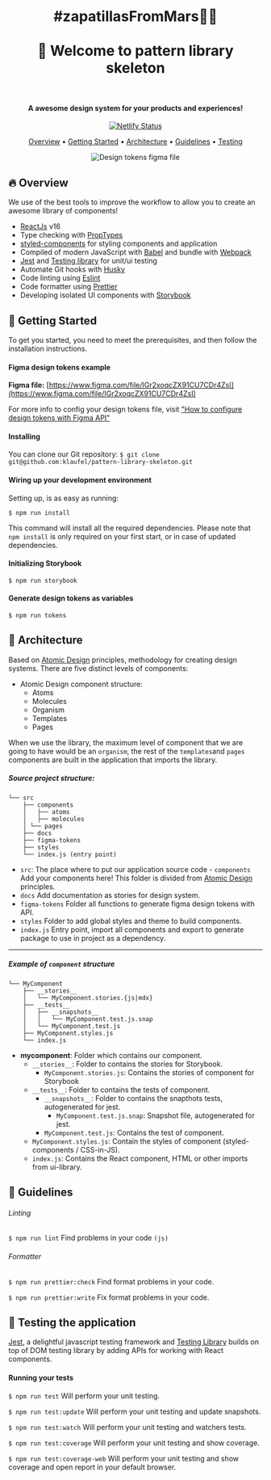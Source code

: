 <h1 align="center">
  #zapatillasFromMars👟🚀
  <br/><br/>
  👋 Welcome to pattern library skeleton
  <br/><br/>
</h1>

<h4 align="center">A awesome design system for your products and experiences!</h4>

<p align="center">
  <a href="https://pattern-library-skeleton.netlify.com">
    <img src="https://api.netlify.com/api/v1/badges/222e8120-908e-40fe-9f3a-c59e694ed4b8/deploy-status" alt="Netlify Status">
  </a>
</p>

<p align="center">
  <a href="#fire-overview">Overview</a> •
  <a href="#rocket-getting-started">Getting Started</a> •
  <a href="#triangular_ruler-architecture">Architecture</a> •
  <a href="#nail_care-guidelines">Guidelines</a> •
  <a href="#pray-testing-the-application">Testing</a>
</p>

<p align="center">
  <img src="https://klaufel.com/tokens/img/figma-file-tiny.png" alt="Design tokens figma file">
</p>

## :fire: Overview

We use of the best tools to improve the workflow to allow you to create an awesome library of components!

- [ReactJs](https://facebook.github.io/react/) v16
- Type checking with [PropTypes](https://www.npmjs.com/package/prop-types)
- [styled-components](https://styled-components.com/) for styling components and application
- Compiled of modern JavaScript with [Babel](https://github.com/babel/babel) and bundle with [Webpack](https://webpack.js.org/)
- [Jest](https://jestjs.io/) and [Testing library](https://testing-library.com/) for unit/ui testing
- Automate Git hooks with [Husky](https://github.com/typicode/husky)
- Code linting using [Eslint](https://github.com/eslint/eslint)
- Code formatter using [Prettier](https://prettier.io/)
- Developing isolated UI components with [Storybook](https://storybook.js.org/)

## :rocket: Getting Started

To get you started, you need to meet the prerequisites, and then follow the installation instructions.

#### Figma design tokens example

**Figma file:** [https://www.figma.com/file/IGr2xoqcZX91CU7CDr4ZsI](https://www.figma.com/file/IGr2xoqcZX91CU7CDr4ZsI)

For more info to config your design tokens file, visit ["How to configure design tokens with Figma API"](https://pattern-library-skeleton.netlify.com/?path=/docs/overview-intro--page)

#### Installing

You can clone our Git repository:
`$ git clone git@github.com:klaufel/pattern-library-skeleton.git`

#### Wiring up your development environment

Setting up, is as easy as running:

`$ npm run install`

This command will install all the required dependencies. Please note that `npm install` is only required on your first start, or in case of updated dependencies.

#### Initializing Storybook

`$ npm run storybook`

#### Generate design tokens as variables

`$ npm run tokens`

## :triangular_ruler: Architecture

Based on [Atomic Design](https://bradfrost.com/blog/post/atomic-web-design/) principles, methodology for creating design systems. There are five distinct levels of components:

- Atomic Design component structure:
  - Atoms
  - Molecules
  - Organism
  - Templates
  - Pages

When we use the library, the maximum level of component that we are going to have would be an `organism`, the rest of the `templates`and `pages` components are built in the application that imports the library.

##### Source project structure:

```
└── src
    ├── components
    │	├── atoms
    │	├── molecules
    │ └── pages
    ├── docs
    ├── figma-tokens
    ├── styles
    └── index.js (entry point)
```

- `src`: The place where to put our application source code - `components` Add your components here! This folder is divided from [Atomic Design](https://bradfrost.com/blog/post/atomic-web-design/) principles.
- `docs` Add documentation as stories for design system.
- `figma-tokens` Folder all functions to generate figma design tokens with API.
- `styles` Folder to add global styles and theme to build components.
- `index.js` Entry point, import all components and export to generate package to use in project as a dependency.

---

##### Example of `component` structure

```
└── MyComponent
    ├── __stories__
    │   └── MyComponent.stories.{js|mdx}
    ├── __tests__
    │	├── __snapshots__
    │	│   └── MyComponent.test.js.snap
    │   └── MyComponent.test.js
    ├── MyComponent.styles.js
    └── index.js
```

- **mycomponent**: Folder which contains our component.
  - `__stories__`: Folder to contains the stories for Storybook.
    - `MyComponent.stories.js`: Contains the stories of component for Storybook
  - `__tests__`: Folder to contains the tests of component.
    - `__snapshots__`: Folder to contains the snapthots tests, autogenerated for jest.
      - `MyComponent.test.js.snap`: Snapshot file, autogenerated for jest.
    - `MyComponent.test.js`: Contains the test of component.
  - `MyComponent.styles.js`: Contain the styles of component (styled-components / CSS-in-JS).
  - `index.js`: Contains the React component, HTML or other imports from ui-library.

## :nail_care: Guidelines

###### Linting

`$ npm run lint` Find problems in your code `(js)`

###### Formatter

`$ npm run prettier:check` Find format problems in your code.

`$ npm run prettier:write` Fix format problems in your code.

## :pray: Testing the application

[Jest](https://jestjs.io/), a delightful javascript testing framework and [Testing Library](https://testing-library.com/) builds on top of DOM testing library by adding APIs for working with React components.

#### Running your tests

`$ npm run test` Will perform your unit testing.

`$ npm run test:update` Will perform your unit testing and update snapshots.

`$ npm run test:watch` Will perform your unit testing and watchers tests.

`$ npm run test:coverage` Will perform your unit testing and show coverage.

`$ npm run test:coverage-web` Will perform your unit testing and show coverage and open report in your default browser.
